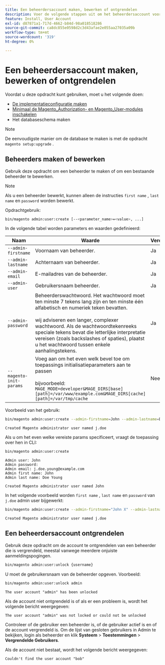 ```yaml
---
title: Een beheerdersaccount maken, bewerken of ontgrendelen
description: Voer de volgende stappen uit om het beheerdersaccount voor uw Adobe Commerce Admin-toepassing te beheren.
feature: Install, User Account
exl-id: d87871a1-717d-4662-b84d-98a018518286
source-git-commit: ca8dc855e0598d2c3d43afae2e055aa27035a09b
workflow-type: tm+mt
source-wordcount: '319'
ht-degree: 0%

---
```


# Een beheerdersaccount maken, bewerken of ontgrendelen

Voordat u deze opdracht kunt gebruiken, moet u het volgende doen:

- [De implementatieconfiguratie maken](deployment.md)
- [Minimaal de Magento_Authorization- en Magento_User-modules inschakelen](manage-modules.md)
- Het databaseschema maken

>[!NOTE]
>
>De eenvoudigste manier om de database te maken is met de opdracht `magento setup:upgrade` .

## Beheerders maken of bewerken

Gebruik deze opdracht om een beheerder te maken of om een bestaande beheerder te bewerken.

>[!NOTE]
>
>Als u een beheerder bewerkt, kunnen alleen de instructies `first name` , `last name` en `password` worden bewerkt.

Opdrachtgebruik:

```bash
bin/magento admin:user:create [--<parameter_name>=<value>, ...]
```

In de volgende tabel worden parameters en waarden gedefinieerd:

| Naam | Waarde | Vereist? |
|--- |--- |--- |
| `--admin-firstname` | Voornaam van beheerder. | Ja |
| `--admin-lastname` | Achternaam van beheerder. | Ja |
| `--admin-email` | E-mailadres van de beheerder. | Ja |
| `--admin-user` | Gebruikersnaam beheerder. | Ja |
| `--admin-password` | Beheerderswachtwoord. Het wachtwoord moet ten minste 7 tekens lang zijn en ten minste één alfabetisch en numeriek teken bevatten. <br><br> wij adviseren een langer, complexer wachtwoord. Als de wachtwoordtekenreeks speciale tekens bevat die letterlijke interpretatie vereisen (zoals backslashes of spaties), plaatst u het wachtwoord tussen enkele aanhalingstekens. | Ja |
| `--magento-init-params` | Voeg aan om het even welk bevel toe om toepassings initialisatieparameters aan te passen <br/><br/> bijvoorbeeld: `MAGE_MODE=developer&MAGE_DIRS[base][path]=/var/www/example.com&MAGE_DIRS[cache][path]=/var/tmp/cache` | Nee |

Voorbeeld van het gebruik:

```bash
bin/magento admin:user:create --admin-firstname=John --admin-lastname=Doe --admin-email=j.doe@example.com --admin-user=j.doe --admin-password=A0b9%t3g
```

```
Created Magento administrator user named j.doe
```

Als u om het even welke vereiste params specificeert, vraagt de toepassing over hen in CLI:

```bash
bin/magento admin:user:create
```

```
Admin user: John
Admin password:
Admin email: j.doe.young@example.com
Admin first name: John
Admin last name: Doe Young
```

```
Created Magento administrator user named John
```

In het volgende voorbeeld worden `first name` , `last name` en `password` van `j.doe` admin user bijgewerkt:

```bash
bin/magento admin:user:create --admin-firstname="John X" --admin-lastname="Doe X" --admin-email=j.doe@example.com --admin-user=j.doe --admin-password=A1234567
```

```
Created Magento administrator user named j.doe
```

## Een beheerdersaccount ontgrendelen

Gebruik deze opdracht om de account te ontgrendelen van een beheerder die is vergrendeld, meestal vanwege meerdere onjuiste aanmeldingspogingen.

```bash
bin/magento admin:user:unlock {username}
```

U moet de gebruikersnaam van de beheerder opgeven. Voorbeeld:

```bash
bin/magento admin:user:unlock admin
```

```
The user account "admin" has been unlocked
```

Als de account niet ontgrendeld is of als er een probleem is, wordt het volgende bericht weergegeven:

```
The user account "admin" was not locked or could not be unlocked
```

Controleer of de gebruiker een beheerder is, of de gebruiker actief is en of de account vergrendeld is. Om de lijst van gesloten gebruikers in Admin te bekijken, login als beheerder en klik **Systeem** > **Toestemmingen** > **Vergrendelde Gebruikers**.

Als de account niet bestaat, wordt het volgende bericht weergegeven:

```
Couldn't find the user account "bob"
```
